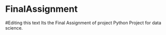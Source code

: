 # FinalAssignment
#Editing this text
Its the Final Assignment of project Python Project for data science.
